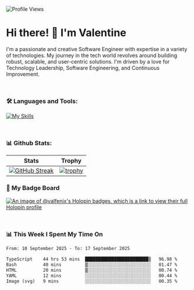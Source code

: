 
    
![Profile Views](https://komarev.com/ghpvc/?username=theodogwutech&color=blue)

# Hi there! 👋 I'm Valentine 
I'm a passionate and creative Software Engineer with expertise in a variety of technologies. My journey in the tech world revolves around building robust, scalable, and user-centric solutions. I'm driven by a love for Technology Leadership, Software Engineering, and Continuous Improvement.

<br />



### 🛠 Languages and Tools:

[![My Skills](https://skillicons.dev/icons?i=nodejs,js,nestjs,nextjs,react,vuejs,nuxtjs,express,tailwind,styledcomponents,materialui,mongodb,sequelize,mysql,postgres,pinia,redux,vite,html,css,pug,aws,prisma,bitbucket,bootstrap,emotion,git,gitlab,go,heroku,jest,netlify,nginx,npm,postman,rabbitmq,redis,supabase,svg,github,ts,ubuntu,vercel,vscode,yarn,powershell&perline=15)](https://skillicons.dev)

<br />

### 📊 Github Stats:

| Stats            | Trophy               |
|-----------------------|-------------------|
| [![GitHub Streak](https://streak-stats.demolab.com?user=theodogwutech&theme=great-gatsby&hide_border=true&border_radius=9.9)](https://git.io/streak-stats) | [![trophy](https://github-profile-trophy.vercel.app/?username=theodogwutech&theme=darkhub&column=7)](https://github.com/ryo-ma/github-profile-trophy) |

### 🥇 My Badge Board
[![An image of @valfenix's Holopin badges, which is a link to view their full Holopin profile](https://holopin.me/valfenix)](https://holopin.io/@valfenix)

<br />

### 📊 This Week I Spent My Time On
<!--START_SECTION:waka-->

```txt
From: 10 September 2025 - To: 17 September 2025

TypeScript    44 hrs 53 mins  ████████████████████████▒   96.98 %
Bash          40 mins         ▒░░░░░░░░░░░░░░░░░░░░░░░░   01.47 %
HTML          20 mins         ▒░░░░░░░░░░░░░░░░░░░░░░░░   00.74 %
YAML          12 mins         ░░░░░░░░░░░░░░░░░░░░░░░░░   00.44 %
Image (svg)   9 mins          ░░░░░░░░░░░░░░░░░░░░░░░░░   00.35 %
```

<!--END_SECTION:waka-->




